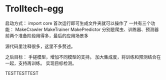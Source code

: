 # Trolltech-egg
启动方式：
import core
首次运行即可生成文件夹就可以操作了
一共有三个功能：
MakeCrawler
MakeTrainer
MakePredictor
分别是爬虫、训练器、预测器
前两个准备阶段用得多，最后的应用场景多

源代码里注释很多，这里不多赘述。

之后目标：
手搓模型，增加不同模型的支持。
加大集成度，将训练和预测结合在一起，支持再训练。
实现目标检测。

  TESTTESTTEST
